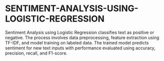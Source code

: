 # SENTIMENT-ANALYSIS-USING-LOGISTIC-REGRESSION
Sentiment Analysis using Logistic Regression classifies text as positive or negative. The process involves data preprocessing, feature extraction using TF-IDF, and model training on labeled data. The trained model predicts sentiment for new text inputs with performance evaluated using accuracy, precision, recall, and F1-score.
